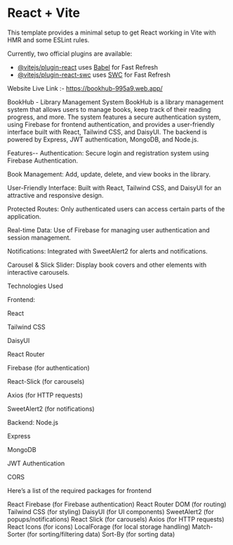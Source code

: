 # React + Vite

This template provides a minimal setup to get React working in Vite with HMR and some ESLint rules.

Currently, two official plugins are available:

- [@vitejs/plugin-react](https://github.com/vitejs/vite-plugin-react/blob/main/packages/plugin-react/README.md) uses [Babel](https://babeljs.io/) for Fast Refresh
- [@vitejs/plugin-react-swc](https://github.com/vitejs/vite-plugin-react-swc) uses [SWC](https://swc.rs/) for Fast Refresh


Website Live Link :- https://bookhub-995a9.web.app/

BookHub - Library Management System
BookHub is a library management system that allows users to manage books, keep track of their reading progress, and more. The system features a secure authentication system, using Firebase for frontend authentication, and provides a user-friendly interface built with React, Tailwind CSS, and DaisyUI. The backend is powered by Express, JWT authentication, MongoDB, and Node.js.

Features--
Authentication: Secure login and registration system using Firebase Authentication.

Book Management: Add, update, delete, and view books in the library.

User-Friendly Interface: Built with React, Tailwind CSS, and DaisyUI for an attractive and responsive design.

Protected Routes: Only authenticated users can access certain parts of the application.

Real-time Data: Use of Firebase for managing user authentication and session management.


Notifications: Integrated with SweetAlert2 for alerts and notifications.

Carousel & Slick Slider: Display book covers and other elements with interactive carousels.


Technologies Used

Frontend:


React

Tailwind CSS

DaisyUI

React Router

Firebase (for authentication)

React-Slick (for carousels)

Axios (for HTTP requests)

SweetAlert2 (for notifications)


Backend:
Node.js

Express

MongoDB

JWT Authentication

CORS


Here’s a list of the required packages for  frontend

React
Firebase (for Firebase authentication)
React Router DOM (for routing)
Tailwind CSS (for styling)
DaisyUI (for UI components)
SweetAlert2 (for popups/notifications)
React Slick (for carousels)
Axios (for HTTP requests)
React Icons (for icons)
LocalForage (for local storage handling)
Match-Sorter (for sorting/filtering data)
Sort-By (for sorting data)